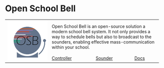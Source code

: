 # Open School Bell

<table>
  <tbody>
    <tr>
      <td rowspan="2"><img src="../logo.png" alt="Open School Bell Logo" /></td>
      <td colspan="3">Open School Bell is an open-source solution a modern school bell system. It not only provides a way to schedule bells but also to broadcast to the sounders, enabling effective mass-communication within your school.</td>
    </tr>
    <tr>
      <td><a href="https://github.com/Open-School-Bell/controller">Controller</a></td>
      <td><a href="https://github.com/Open-School-Bell/sounder">Sounder</a></td>
      <td><a href="https://github.com/Open-School-Bell/docs">Docs</a></td>
    </tr>
  </tbody>
</table>
